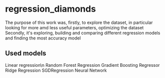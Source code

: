 # regression_diamonds
The purpose of this work was, firstly, to explore the dataset, in particular looking for more amd less useful parameters, optimizing the dataset
Secondly, it's exploring, building and comparing different regression models and finding the most accuracy model
## Used models
Linear regression\n
Random Forest Regression
Gradient Boosting Regressor
Ridge Regression
SGDRegression
Neural Network
